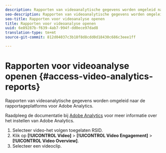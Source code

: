 ```yaml
---
description: Rapporten van videoanalytische gegevens worden omgeleid naar de rapportageplatforms voor Adobe Analytics.
seo-description: Rapporten van videoanalytische gegevens worden omgeleid naar de rapportageplatforms voor Adobe Analytics.
seo-title: Rapporten voor videoanalyse openen
title: Rapporten voor videoanalyse openen
uuid: 6e89287b-f639-4ab7-994f-dd0ece97dad8
translation-type: tm+mt
source-git-commit: 812d04037c3b18f8d8cdd0d18430c686c3eee1ff

---
```



# Rapporten voor videoanalyse openen {#access-video-analytics-reports}

Rapporten van videoanalytische gegevens worden omgeleid naar de rapportageplatforms voor Adobe Analytics.

Raadpleeg de documentatie bij [Adobe Analytics](https://microsite.omniture.com/t2/help/en_US/reference/) voor meer informatie over het instellen van Adobe Analytics.
1. Selecteer video-het volgen toegelaten RSID.
1. Klik op **[!UICONTROL Video]** > **[!UICONTROL Video Engagement]** > **[!UICONTROL Video Overview]**.
1. Selecteer een videoclip.
